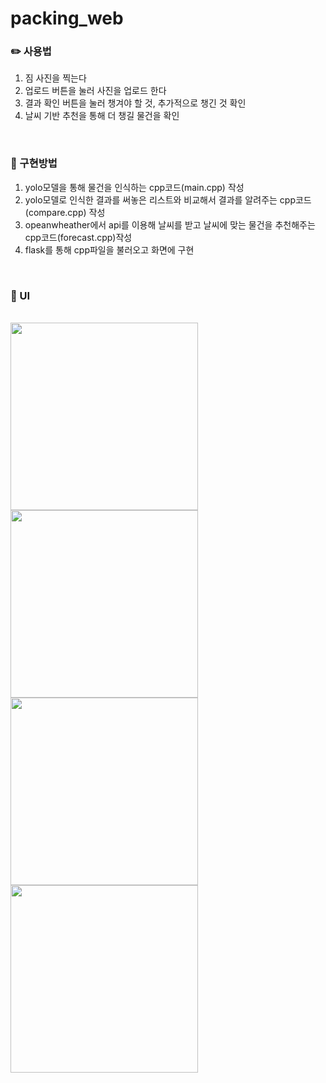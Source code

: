 # packing_web
### ✏️ 사용법
1. 짐 사진을 찍는다
2. 업로드 버튼을 눌러 사진을 업로드 한다
3. 결과 확인 버튼을 눌러 챙겨야 할 것, 추가적으로 챙긴 것 확인
4. 날씨 기반 추천을 통해 더 챙길 물건을 확인
<br>

### 🤔 구현방법
1. yolo모델을 통해 물건을 인식하는 cpp코드(main.cpp) 작성
2. yolo모델로 인식한 결과를 써놓은 리스트와 비교해서 결과를 알려주는 cpp코드(compare.cpp) 작성
3. opeanwheather에서 api를 이용해 날씨를 받고 날씨에 맞는 물건을 추천해주는 cpp코드(forecast.cpp)작성
4. flask를 통해 cpp파일을 불러오고 화면에 구현
<br>

### 📱 UI
<br>
<img src="https://github.com/user-attachments/assets/e110187e-e22e-4cd7-9501-086a49655368" width="300">
<img src="https://github.com/user-attachments/assets/a1439a63-482c-4644-8d19-e729f23c1388" width="300">
<br>

<img src="https://github.com/user-attachments/assets/1b9e1465-774d-4ffa-b2ef-de2a060c8e4a" width="300">

<img src="https://github.com/user-attachments/assets/36b5133a-8a21-4c31-937d-f898c142a14b" width="300">



